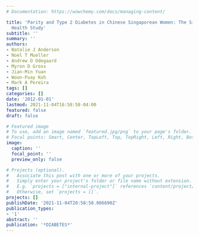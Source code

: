 ```yaml
---
# Documentation: https://wowchemy.com/docs/managing-content/

title: 'Parity and Type 2 Diabetes in Chinese Singaporean Women: The Singapore Chinese
  Health Study'
subtitle: ''
summary: ''
authors:
- Natalie J Anderson
- Noel T Mueller
- Andrew O Odegaard
- Myron D Gross
- Jian-Min Yuan
- Woon-Puay Koh
- Mark A Pereira
tags: []
categories: []
date: '2012-01-01'
lastmod: 2021-11-04T16:58:58-04:00
featured: false
draft: false

# Featured image
# To use, add an image named `featured.jpg/png` to your page's folder.
# Focal points: Smart, Center, TopLeft, Top, TopRight, Left, Right, BottomLeft, Bottom, BottomRight.
image:
  caption: ''
  focal_point: ''
  preview_only: false

# Projects (optional).
#   Associate this post with one or more of your projects.
#   Simply enter your project's folder or file name without extension.
#   E.g. `projects = ["internal-project"]` references `content/project/deep-learning/index.md`.
#   Otherwise, set `projects = []`.
projects: []
publishDate: '2021-11-04T20:58:58.006690Z'
publication_types:
- '1'
abstract: ''
publication: '*DIABETES*'
---
```

